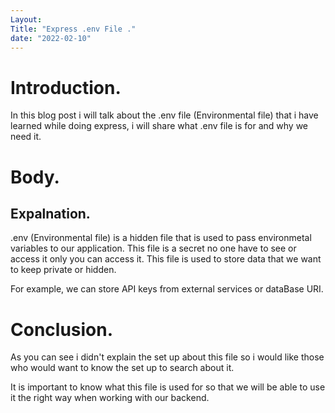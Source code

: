 ```yaml
---
Layout: 
Title: "Express .env File ."
date: "2022-02-10"
---
```


# Introduction.

In this blog post i will talk about the .env file (Environmental file) that i have learned while doing express, i will share what .env file is for and why we need it.

# Body.

## Expalnation.

.env (Environmental file) is a hidden file that is used to pass environmetal variables to our application.
This file is a secret no one have to see or access it only you can access it. This file is used to store data that we want to keep private or hidden.

For example, we can store API keys from external services or dataBase URI. 

# Conclusion.

As you can see i didn't explain the set up about this file so i would like those who would want to know the set up to search about it.

It is important to know what this file is used for so that we will be able to use it the right way when working with our backend.